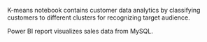 K-means notebook contains customer data analytics by classifying customers to different clusters for recognizing target audience.

Power BI report visualizes sales data from MySQL.
